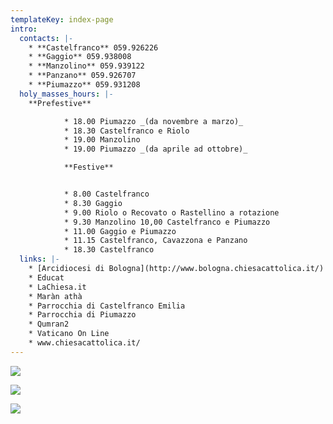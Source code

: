 ```yaml
---
templateKey: index-page
intro:
  contacts: |-
    * **Castelfranco** 059.926226
    * **Gaggio** 059.938008
    * **Manzolino** 059.939122
    * **Panzano** 059.926707
    * **Piumazzo** 059.931208
  holy_masses_hours: |-
    **Prefestive**

            * 18.00 Piumazzo _(da novembre a marzo)_
            * 18.30 Castelfranco e Riolo
            * 19.00 Manzolino
            * 19.00 Piumazzo _(da aprile ad ottobre)_

            **Festive**


            * 8.00 Castelfranco
            * 8.30 Gaggio
            * 9.00 Riolo o Recovato o Rastellino a rotazione
            * 9.30 Manzolino 10,00 Castelfranco e Piumazzo
            * 11.00 Gaggio e Piumazzo
            * 11.15 Castelfranco, Cavazzona e Panzano
            * 18.30 Castelfranco
  links: |-
    * [Arcidiocesi di Bologna](http://www.bologna.chiesacattolica.it/)
    * Educat
    * LaChiesa.it
    * Maràn athà
    * Parrocchia di Castelfranco Emilia
    * Parrocchia di Piumazzo
    * Qumran2
    * Vaticano On Line
    * www.chiesacattolica.it/
---
```

![](/img/er11.jpg)

![](/img/er21.jpg)

![](/img/er31.jpg)

